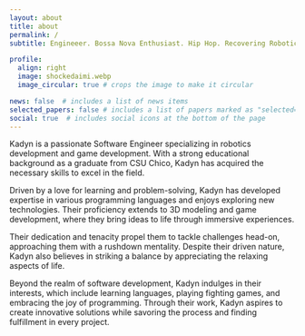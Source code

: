 ```yaml
---
layout: about
title: about
permalink: /
subtitle: Engineeer. Bossa Nova Enthusiast. Hip Hop. Recovering Roboticist. Game Dev.

profile:
  align: right
  image: shockedaimi.webp
  image_circular: true # crops the image to make it circular

news: false  # includes a list of news items
selected_papers: false # includes a list of papers marked as "selected={true}"
social: true  # includes social icons at the bottom of the page
---
```


Kadyn is a passionate Software Engineer specializing in robotics development and game development. With a strong educational background as a graduate from CSU Chico, Kadyn has acquired the necessary skills to excel in the field.

Driven by a love for learning and problem-solving, Kadyn has developed expertise in various programming languages and enjoys exploring new technologies. Their proficiency extends to 3D modeling and game development, where they bring ideas to life through immersive experiences.

Their dedication and tenacity propel them to tackle challenges head-on, approaching them with a rushdown mentality. Despite their driven nature, Kadyn also believes in striking a balance by appreciating the relaxing aspects of life.

Beyond the realm of software development, Kadyn indulges in their interests, which include learning languages, playing fighting games, and embracing the joy of programming. Through their work, Kadyn aspires to create innovative solutions while savoring the process and finding fulfillment in every project.